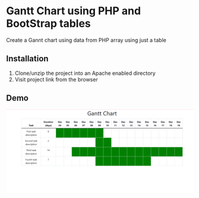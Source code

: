 # Gantt Chart using PHP and BootStrap tables
Create a Gannt chart using data from PHP array using just a table

## Installation 
1. Clone/unzip the project into an Apache enabled directory
2. Visit project link from the browser 

## Demo 
![Demo](gantt.PNG)
